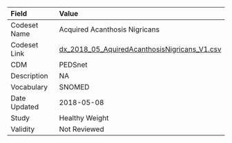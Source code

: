 |Field        |Value                                        |
|:------------|:--------------------------------------------|
|Codeset Name |Acquired Acanthosis Nigricans                |
|Codeset Link |[dx_2018_05_AquiredAcanthosisNigricans_V1.csv](https://github.com/PEDSnet/Variable-Dictionary/blob/main/conditions/dx_2018_05_AquiredAcanthosisNigricans_V1.csv.csv)|
|CDM          |PEDSnet                                      |
|Description  |NA                                           |
|Vocabulary   |SNOMED                                       |
|Date Updated |2018-05-08                                   |
|Study        |Healthy Weight                               |
|Validity     |Not Reviewed                                 |
